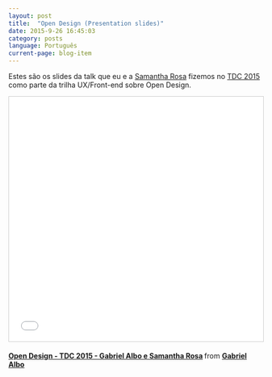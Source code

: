 ```yaml
---
layout: post
title:  "Open Design (Presentation slides)"
date: 2015-9-26 16:45:03
category: posts
language: Português
current-page: blog-item
---
```


Estes são os slides da talk que eu e a [Samantha Rosa](https://twitter.com/sahrosa) fizemos no [TDC 2015](http://www.thedevelopersconference.com.br/tdc/2015/index.html#portoalegre) como parte da trilha UX/Front-end sobre Open Design.

<p style="text-align: center;">
	<iframe src="//www.slideshare.net/slideshow/embed_code/key/GsmqUVxTMh2izE" width="595" height="485" frameborder="0" marginwidth="0" marginheight="0" scrolling="no" style="border:1px solid #CCC; border-width:1px; margin-bottom:5px; max-width: 100%;" allowfullscreen> </iframe> <div style="margin-bottom:5px"> <strong> <a href="//www.slideshare.net/albogabriel/open-design-tdc-2015-gabriel-albo-e-samantha-rosa" title="Open Design - TDC 2015 - Gabriel Albo e Samantha Rosa" target="_blank">Open Design - TDC 2015 - Gabriel Albo e Samantha Rosa</a> </strong> from <strong><a href="//www.slideshare.net/albogabriel" target="_blank">Gabriel Albo</a></strong> </div>
</p>